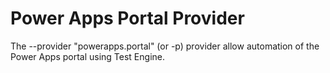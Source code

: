 # Power Apps Portal Provider

The --provider "powerapps.portal" (or -p) provider allow automation of the Power Apps portal using Test Engine.